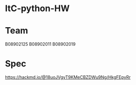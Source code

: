 # ItC-python-HW
# Team
B08902125
B08902011
B08902019

# Spec
https://hackmd.io/@18uoJVgyT9KMeCBZDWu9Ng/HkgFEpyRr




